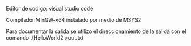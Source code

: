 Editor de codigo: visual studio code

Compilador:MinGW-x64 instalado por medio de  MSYS2

Para documentar la salida se utilizo el direccionamiento de la salida con el comando .\HelloWorld2 >out.txt

